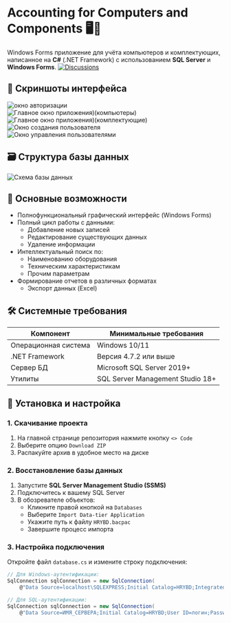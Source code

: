 # Accounting for Computers and Components 🖥️🔧

Windows Forms приложение для учёта компьютеров и комплектующих, написанное на **C#** (.NET Framework) с использованием **SQL Server** и **Windows Forms**.
[![Discussions](https://img.shields.io/badge/Discussions-Ask_Question-blue?logo=github)](https://github.com/DazaiOsamu132/Accounting-for-computers-and-components-/discussions)

## 📸 Скриншоты интерфейса

![ окно авторизации ](https://github.com/user-attachments/assets/78d09166-0ec7-4a65-8ee7-ec67de15b926)  
![Главное окно приложения)(компьютеры)](https://github.com/user-attachments/assets/db358a61-16c7-4a7a-8359-6525ada8147f)  
![Главное окно приложения)(комплектующие)](https://github.com/user-attachments/assets/658944c2-63b5-4003-950e-ba6a64f547b3)  
![Окно создания пользователя](https://github.com/user-attachments/assets/c7198995-2229-4e11-9f20-362b17ed829b)  
![Окно управления пользователями](https://github.com/user-attachments/assets/2dd01bf4-2562-4de1-9853-fa1a3e4d4b54)

## 🗃️ Структура базы данных

![Схема базы данных](https://github.com/user-attachments/assets/4daf76ef-899b-434d-a178-e130c1577b04)

## 📌 Основные возможности
- Полнофункциональный графический интерфейс (Windows Forms)
- Полный цикл работы с данными:
  - Добавление новых записей
  - Редактирование существующих данных
  - Удаление информации
- Интеллектуальный поиск по:
  - Наименованию оборудования
  - Техническим характеристикам
  - Прочим параметрам
- Формирование отчетов в различных форматах
  - Экспорт данных (Excel)


## 🛠️ Системные требования
| Компонент | Минимальные требования |
|-----------|------------------------|
| Операционная система | Windows 10/11 |
| .NET Framework | Версия 4.7.2 или выше |
| Сервер БД | Microsoft SQL Server 2019+ |
| Утилиты | SQL Server Management Studio 18+ |

## 🚀 Установка и настройка

### 1. Скачивание проекта
1. На главной странице репозитория нажмите кнопку `<> Code`
2. Выберите опцию `Download ZIP`
3. Распакуйте архив в удобное место на диске

### 2. Восстановление базы данных
1. Запустите **SQL Server Management Studio (SSMS)**
2. Подключитесь к вашему SQL Server
3. В обозревателе объектов:
   - Кликните правой кнопкой на `Databases`
   - Выберите `Import Data-tier Application`
   - Укажите путь к файлу `HRYBD.bacpac`
   - Завершите процесс импорта

### 3. Настройка подключения
Откройте файл `database.cs` и измените строку подключения:

```csharp
// Для Windows-аутентификации:
SqlConnection sqlConnection = new SqlConnection(
    @"Data Source=localhost\SQLEXPRESS;Initial Catalog=HRYBD;Integrated Security=True;");

// Для SQL-аутентификации:
SqlConnection sqlConnection = new SqlConnection(
    @"Data Source=ИМЯ_СЕРВЕРА;Initial Catalog=HRYBD;User ID=логин;Password=пароль;");
